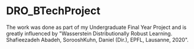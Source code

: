 # DRO_BTechProject
The work was done as part of my Undergraduate Final Year Project and is greatly influenced by "Wasserstein Distributionally Robust Learning. Shafieezadeh Abadeh, SorooshKuhn, Daniel (Dir.), EPFL, Lausanne, 2020".
